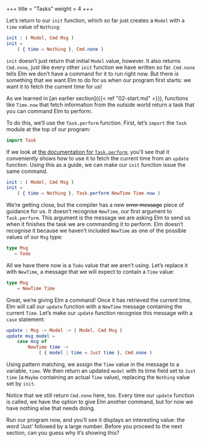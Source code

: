 +++
title       = "Tasks"
weight      = 4
+++

Let’s return to our `init` function,
which so far just creates a `Model` with a `time` value of `Nothing`:

```elm
init : ( Model, Cmd Msg )
init =
    ( { time = Nothing }, Cmd.none )
```

`init` doesn’t just return that initial `Model` value, however.
It also returns `Cmd.none`,
just like every other `init` function we have written so far.
`Cmd.none` tells Elm
we don’t have a command for it to run right now.
But there _is_ something that we want Elm to do for us
when our program first starts:
we want it to fetch the current time for us!

As we learned in [an earlier section]({{< ref "02-start.md" >}}),
functions like `Time.now`
that fetch information from the outside world
return a task
that you can command Elm to perform.

To do this, we’ll use the `Task.perform` function.
First, let’s `import` the `Task` module
at the top of our program:

```elm
import Task
```

If we look at [the documentation for `Task.perform`][task.perform],
you’ll see that it conveniently shows how to use it
to fetch the current time from an `update` function.
Using this as a guide,
we can make our `init` function issue the same command.

```elm
init : ( Model, Cmd Msg )
init =
    ( { time = Nothing }, Task.perform NewTime Time.now )
```

We’re getting close, but
the compiler has a new ~~error message~~ piece of guidance for us.
It doesn’t recognise `NewTime`,
our first argument to `Task.perform`.
This argument is
the message we are asking Elm to send us
when it finishes the task we are commanding it to perform.
Elm doesn’t recognise it because
we haven’t included `NewTime` as one of the possible values
of our `Msg` type:

```elm
type Msg
   = Todo
```

All we have there now is a `Todo` value that we aren’t using.
Let’s replace it with `NewTime`,
a message that we will expect to contain a `Time` value:

```elm
type Msg
    = NewTime Time
```

Great, we’re giving Elm a command!
Once it has retrieved the current time,
Elm will call our `update` function with a `NewTime` message
containing the current `Time`.
Let’s make our `update` function recognise this message
with a `case` statement:

```elm
update : Msg -> Model -> ( Model, Cmd Msg )
update msg model =
    case msg of
        NewTime time ->
            ( { model | time = Just time }, Cmd.none )
```

Using pattern matching,
we assign the `Time` value in the message to a variable, `time`.
We then return an updated `model`
with its time field set to `Just time`
(a `Maybe` containing an actual `Time` value),
replacing the `Nothing` value set by `init`.

Notice that we still return `Cmd.none` here, too.
Every time our `update` function is called,
we have the option to give Elm another command,
but for now we have nothing else that needs doing.

Run our program now,
and you’ll see it displays an interesting value:
the word ‘Just’ followed by a large number.
Before you proceed to the next section,
can you guess why it’s showing this?

[task.perform]: http://package.elm-lang.org/packages/elm-lang/core/5.1.1/Task#perform
